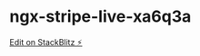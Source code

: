 # ngx-stripe-live-xa6q3a

[Edit on StackBlitz ⚡️](https://stackblitz.com/edit/ngx-stripe-live-xa6q3a)